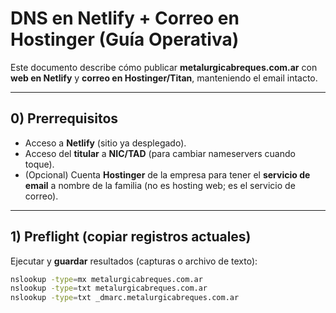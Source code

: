 # DNS en Netlify + Correo en Hostinger (Guía Operativa)

Este documento describe cómo publicar **metalurgicabreques.com.ar** con **web en Netlify** y **correo en Hostinger/Titan**, manteniendo el email intacto.

---

## 0) Prerrequisitos
- Acceso a **Netlify** (sitio ya desplegado).
- Acceso del **titular** a **NIC/TAD** (para cambiar nameservers cuando toque).
- (Opcional) Cuenta **Hostinger** de la empresa para tener el **servicio de email** a nombre de la familia (no es hosting web; es el servicio de correo).

---

## 1) Preflight (copiar registros actuales)
Ejecutar y **guardar** resultados (capturas o archivo de texto):

```bash
nslookup -type=mx metalurgicabreques.com.ar
nslookup -type=txt metalurgicabreques.com.ar
nslookup -type=txt _dmarc.metalurgicabreques.com.ar


